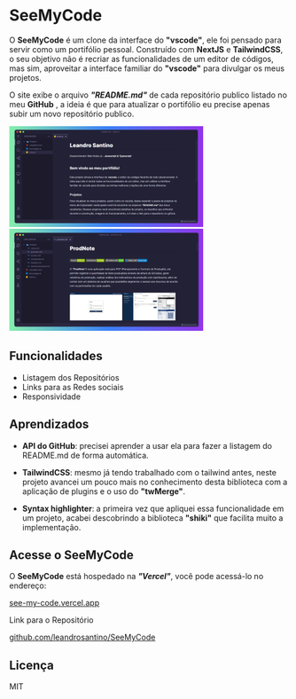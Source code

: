 # SeeMyCode

O **SeeMyCode** é um clone da interface do **"vscode"**, ele foi pensado para
servir como um portifólio pessoal. Construído com **NextJS** e **TailwindCSS**,
o seu objetivo não é recriar as funcionalidades de um editor de códigos, mas
sim, aproveitar a interface familiar do **"vscode"** para divulgar os meus
projetos.

O site exibe o arquivo _**"README.md"**_ de cada repositório publico listado no
meu **GitHub** , a ideia é que para atualizar o portifólio eu precise apenas
subir um novo repositório publico.

![image1](https://raw.githubusercontent.com/leandrosantino/SeeMyCode/dev/public/image1.png)
![image2](https://raw.githubusercontent.com/leandrosantino/SeeMyCode/dev/public/image2.png)

## Funcionalidades

- Listagem dos Repositórios
- Links para as Redes sociais
- Responsividade

## Aprendizados

- **API do GitHub**: precisei aprender a usar ela para fazer a listagem do
  README.md de forma automática.

- **TailwindCSS**: mesmo já tendo trabalhado com o tailwind antes, neste projeto
  avancei um pouco mais no conhecimento desta biblioteca com a aplicação de
  plugins e o uso do **"twMerge"**.

- **Syntax highlighter**: a primeira vez que apliquei essa funcionalidade em um
  projeto, acabei descobrindo a biblioteca **"shiki"** que facilita muito a
  implementação.

## Acesse o SeeMyCode

O **SeeMyCode** está hospedado na _**"Vercel"**_, você pode acessá-lo no
endereço:

[see-my-code.vercel.app](https://see-my-code.vercel.app/)

Link para o Repositório

[github.com/leandrosantino/SeeMyCode](https://github.com/leandrosantino/SeeMyCode)

## Licença

MIT
